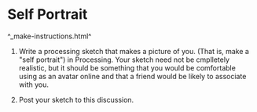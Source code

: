 Self Portrait
=============

^_make-instructions.html^

1. Write a processing sketch that makes a picture of you.  (That is, make
a "self portrait") in Processing.  Your sketch need not be cmplletely
realistic, but it should be something that you would be comfortable using
as an avatar online and that a friend would be likely to associate with you.

2. Post your sketch to this discussion.
